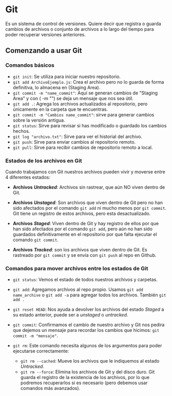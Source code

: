 # Git

Es un sistema de control de versiones. Quiere decir que registra o guarda cambios de archivos o conjunto de archivos a lo largo del tiempo para poder recuperar versiones anteriores.

## Comenzando a usar Git

### **Comandos básicos**

- `git init`: Se utiliza para iniciar nuestro repositorio.
- `git add ArchivoEjemplo.js`: Crea el archivo pero no lo guarda de forma definitiva, lo almacena en (Staging Area).
- `git commit -m "name_commit"`: Aquí se generan cambios de "Staging Area" y con ( -m "") se deja un mensaje que nos sea útil.
- `git add .`: Agrega los archivos actualizados al repositorio, pero únicamente en la carpeta que te encuentras.
- `git commit -m "Cambios name_commit"`: sirve para generar cambios sobre la versión antigua.
- `git status`: Sirve para revisar si has modificado o guardado los cambios hechos.
- `git log "archivo.txt"`: Sirve para ver el historial del archivo.
- `git push`: Sirve para enviar cambios al repositorio remoto.
- `git pull`: Sirve para recibir cambios de repositorio remoto a local.

### **Estados de los archivos en Git**

Cuando trabajamos con Git nuestros archivos pueden vivir y moverse entre 4 diferentes estados:

- **Archivos** **_Untracked_**: Archivos sin rastrear, que aún NO viven dentro de Git.

- **Archivos** **_Unstaged_**: Son archivos que viven dentro de Git pero no han sido afectados por el comando `git add` ni mucho menos por `git commit`. Git tiene un registro de estos archivos, pero esta desactualizado.

- **Archivos** **_Staged_**: Viven dentro de Git y hay registro de ellos por que han sido afectados por el comando `git add`, pero aún no han sido guardados definitivamente en el repositorio por que falta ejecutar el comando `git commit`.

- **Archivos** **_Tracked_**: son los archivos que viven dentro de Git. Es rastreado por `git commit` y se envía con `git push` al repo en Github.

### **Comandos para mover archivos entre los estados de Git**

- `git status`: Vemos el estado de todos nuestros archivos y carpetas.

- `git add`: Agregamos archivos al repo propio. Usamos `git add name_archive` o `git add -a` para agregar todos los archivos. También `git add .`

- `git reset HEAD`: Nos ayuda a devolver los archivos del estado _Staged_ a su estado anterior, puede ser a _unstaged_ o _untracked_.

- `git commit`: Confirmamos el cambio de nuestro archivo y Git nos pedira que dejemos un mensaje para recordar los cambios que hicimos: `git commit -m "mensaje"`.

- `git rm`: Este comando necesita algunos de los argumentos para poder ejecutarse correctamente:

  - `git rm --cached`: Mueve los archivos que le indiquemos al estado _Untracked_.
  - `git rm --force`: Elimina los archivos de Git y del disco duro. Git guarda el registro de la existencia de los archivos, por lo que podremos recuperarlos si es necesario (pero debemos usar comandos más avanzados).
